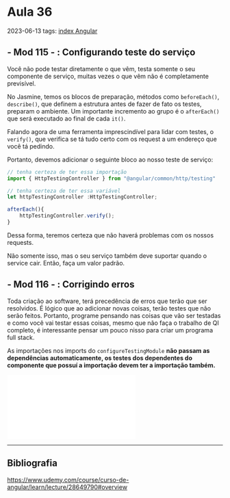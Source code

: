 # Aula 36
2023-06-13
tags: [index Angular](../index%20Angular.md)

## - Mod 115 - : Configurando teste do serviço

Você não pode testar diretamente o que vêm, testa somente o seu componente de serviço, muitas vezes o que vêm não é completamente previsível.

No Jasmine, temos os blocos de preparação, métodos como `beforeEach()`, `describe()`, que definem a estrutura antes de fazer de fato os testes, preparam o ambiente. Um importante incremento ao grupo é o `afterEach()` que será executado ao final de cada `it()`.

Falando agora de uma ferramenta imprescindível para lidar com testes, o `verify()`, que verifica se tá tudo certo com os request a um endereço que você tá pedindo.

Portanto, devemos adicionar o seguinte bloco ao nosso teste de serviço:

~~~ts
// tenha certeza de ter essa importação
import { HttpTestingController } from "@angular/common/http/testing"

// tenha certeza de ter essa variável
let httpTestingController :HttpTestingController;

afterEach(){
	httpTestingController.verify();
}
~~~

Dessa forma, teremos certeza que não haverá problemas com os nossos requests.

Não somente isso, mas o seu serviço também deve suportar quando o service cair. Então, faça um valor padrão.

## - Mod 116 - : Corrigindo erros

Toda criação ao software, terá precedência de erros que terão que ser resolvidos. É lógico que ao adicionar novas coisas, terão testes que não serão feitos. Portanto, programe pensando nas coisas que vão ser testadas e como você vai testar essas coisas, mesmo que não faça o trabalho de QI completo, é interessante pensar um pouco nisso para criar um programa full stack.

As importações nos imports do `configureTestingModule` **não passam as dependências automaticamente, os testes dos dependentes do componente que possuí a importação devem ter a importação também.**

![importaçãoDoConfigureTestingModule](../img/importaçãoDoConfigureTestingModule.md)

-----------------------------------------------
## Bibliografia

https://www.udemy.com/course/curso-de-angular/learn/lecture/28649790#overview